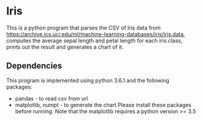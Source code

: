 # Iris
This is a python program that parses the CSV of Iris data from https://archive.ics.uci.edu/ml/machine-learning-databases/iris/iris.data, computes the average sepal length and petal length for each iris class, prints out the result and generates a chart of it.

## Dependencies
This program is implemented using python 3.6.1 and the following packages:
* pandas - to read csv from url
* matplotlib, numpt - to generate the chart
Please install these packages before running.
Note that the matplotlib requires a python version >= 3.5

